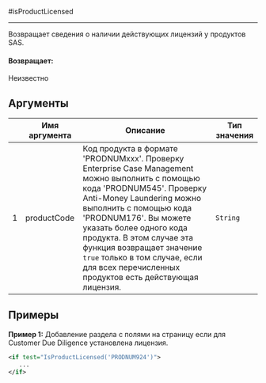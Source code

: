 #isProductLicensed

---

Возвращает сведения о наличии действующих лицензий у продуктов SAS.

#### Возвращает:

Неизвестно

## Аргументы

|  | Имя аргумента | Описание | Тип значения |
| --- | --- | --- | --- |
| 1 | productCode | Код продукта в формате 'PRODNUMxxx'. Проверку Enterprise Case Management можно выполнить с помощью кода 'PRODNUM545'. Проверку Anti-Money Laundering можно выполнить с помощью кода 'PRODNUM176'. Вы можете указать более одного кода продукта. В этом случае эта функция возвращает значение `true` только в том случае, если для всех перечисленных продуктов есть действующая лицензия. | `String` |

## Примеры

**Пример 1:** Добавление раздела с полями на страницу если для Customer Due Diligence установлена лицензия.
```xml
<if test="IsProductLicensed('PRODNUM924')">
   ...
</if>
```

